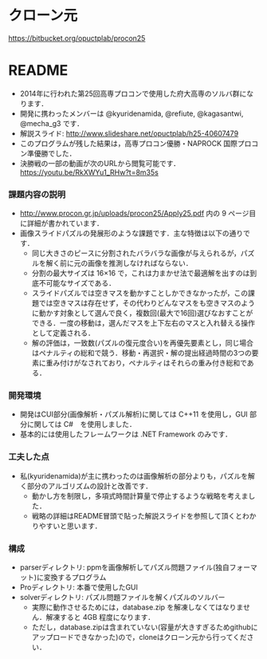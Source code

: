 # クローン元
https://bitbucket.org/opuctplab/procon25

# README
* 2014年に行われた第25回高専プロコンで使用した府大高専のソルバ群になります．
* 開発に携わったメンバーは @kyuridenamida, @refiute, @kagasantwi, @mecha_g3 です．
* 解説スライド: http://www.slideshare.net/opuctplab/h25-40607479
* このプログラムが残した結果は，高専プロコン優勝・NAPROCK 国際プロコン準優勝でした．
* 決勝戦の一部の動画が次のURLから閲覧可能です． https://youtu.be/RkXWYu1_RHw?t=8m35s

### 課題内容の説明 ###
* http://www.procon.gr.jp/uploads/procon25/Apply25.pdf 内の 9 ページ目に詳細が書かれています．
* 画像スライドパズルの発展形のような課題です．主な特徴は以下の通りです．
	* 同じ大きさのピースに分割されたバラバラな画像が与えられるが，パズルを解く前に元の画像を推測しなければならない．
	* 分割の最大サイズは 16×16 で，これは力まかせ法で最適解を出すのは到底不可能なサイズである．
	* スライドパズルでは空きマスを動かすことしかできなかったが，この課題では空きマスは存在せず，その代わりどんなマスをも空きマスのように動かす対象として選んで良く，複数回(最大で16回)選びなおすことができる．一度の移動は，選んだマスを上下左右のマスと入れ替える操作として定義される．
	* 解の評価は，一致数(パズルの復元度合い)を再優先要素とし，同じ場合はペナルティの総和で競う．移動・再選択・解の提出経過時間の3つの要素に重み付けがなされており，ペナルティはそれらの重み付き総和である．

### 開発環境 ###
* 開発はCUI部分(画像解析・パズル解析)に関しては C++11 を使用し，GUI 部分に関しては C#　を使用しました．
* 基本的には使用したフレームワークは .NET Framework のみです．

### 工夫した点 ###
* 私(kyuridenamida)が主に携わったのは画像解析の部分よりも，パズルを解く部分のアルゴリズムの設計と改善です．
	* 動かし方を制限し，多項式時間計算量で停止するような戦略を考えました．
	* 戦略の詳細はREADME冒頭で貼った解説スライドを参照して頂くとわかりやすいと思います．

### 構成 ###
* parserディレクトリ:  ppmを画像解析してパズル問題ファイル(独自フォーマット)に変換するプログラム
* Proディレクトリ: 本番で使用したGUI
* solverディレクトリ: パズル問題ファイルを解くパズルのソルバー
	* 実際に動作させるためには，database.zip を解凍しなくてはなりません．解凍すると 4GB 程度になります．
	* ただし，database.zipは含まれていない(容量が大きすぎるためgithubにアップロードできなかった)ので，cloneはクローン元から行ってください．